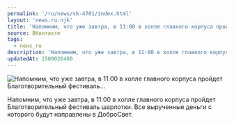```yaml
---
permalink: '/ru/news/vk-4701/index.html'
layout: 'news.ru.njk'
title: 'Напомним, что уже завтра, в 11:00 в холле главного корпуса пройдет Благотворительный фестиваль'
source: ВКонтакте
tags:
  - news_ru
description: 'Напомним, что уже завтра, в 11:00 в холле главного корпуса пройдет Благотворительный фестиваль…'
updatedAt: 1509026460
---
```

![Напомним, что уже завтра, в 11:00 в холле главного корпуса пройдет Благотворительный фестиваль…](https://sun9-57.userapi.com/impf/c841021/v841021679/37da3/gTPQz8y3JEQ.jpg?size=1280x960&quality=96&sign=ed7ccd7743eb2b3ad6b31dd958437a89&c_uniq_tag=K3z8Phi-JnNKxY0oLzsiRKvjkqNwvNyYeKH18a4QyXk&type=album)

Напомним, что уже завтра, в 11:00 в холле главного корпуса пройдет Благотворительный фестиваль шарлотки. Все вырученные деньги с которого будут направлены в ДоброСвет.

